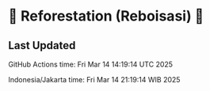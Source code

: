 
# 🌳 Reforestation (Reboisasi) 🌲

## Last Updated

GitHub Actions time: Fri Mar 14 14:19:14 UTC 2025

Indonesia/Jakarta time: Fri Mar 14 21:19:14 WIB 2025
